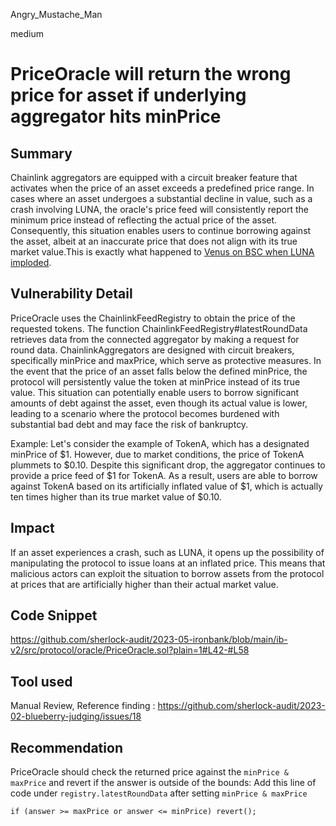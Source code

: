 Angry_Mustache_Man

medium

# PriceOracle will return the wrong price for asset if underlying aggregator hits minPrice

## Summary
Chainlink aggregators are equipped with a circuit breaker feature that activates when the price of an asset exceeds a predefined price range. In cases where an asset undergoes a substantial decline in value, such as a crash involving LUNA, the oracle's price feed will consistently report the minimum price instead of reflecting the actual price of the asset. Consequently, this situation enables users to continue borrowing against the asset, albeit at an inaccurate price that does not align with its true market value.This is exactly what happened to [Venus on BSC when LUNA imploded](https://rekt.news/venus-blizz-rekt/).
## Vulnerability Detail
PriceOracle uses the ChainlinkFeedRegistry to obtain the price of the requested tokens. The function ChainlinkFeedRegistry#latestRoundData retrieves data from the connected aggregator by making a request for round data. ChainlinkAggregators are designed with circuit breakers, specifically minPrice and maxPrice, which serve as protective measures. In the event that the price of an asset falls below the defined minPrice, the protocol will persistently value the token at minPrice instead of its true value. This situation can potentially enable users to borrow significant amounts of debt against the asset, even though its actual value is lower, leading to a scenario where the protocol becomes burdened with substantial bad debt and may face the risk of bankruptcy.

Example:
Let's consider the example of TokenA, which has a designated minPrice of $1. However, due to market conditions, the price of TokenA plummets to $0.10. Despite this significant drop, the aggregator continues to provide a price feed of $1 for TokenA. As a result, users are able to borrow against TokenA based on its artificially inflated value of $1, which is actually ten times higher than its true market value of $0.10.

## Impact
If an asset experiences a crash, such as LUNA, it opens up the possibility of manipulating the protocol to issue loans at an inflated price. This means that malicious actors can exploit the situation to borrow assets from the protocol at prices that are artificially higher than their actual market value.
## Code Snippet
https://github.com/sherlock-audit/2023-05-ironbank/blob/main/ib-v2/src/protocol/oracle/PriceOracle.sol?plain=1#L42-#L58
## Tool used

Manual Review,
Reference finding : https://github.com/sherlock-audit/2023-02-blueberry-judging/issues/18

## Recommendation
PriceOracle should check the returned price against the `minPrice & maxPrice` and revert if the answer is outside of the bounds: Add this line of code under `registry.latestRoundData` after setting `minPrice & maxPrice`

    if (answer >= maxPrice or answer <= minPrice) revert();
